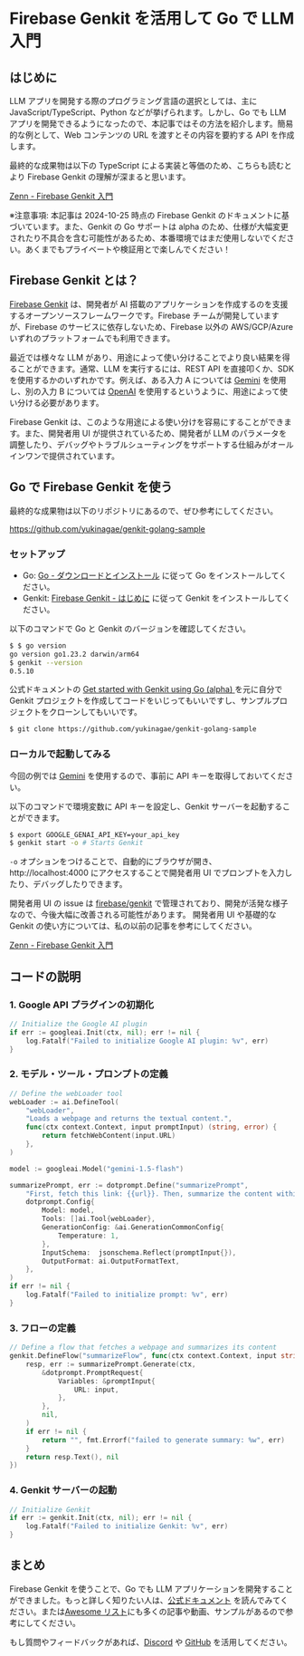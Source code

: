 # Firebase Genkit を活用して Go で LLM 入門

## はじめに

LLM アプリを開発する際のプログラミング言語の選択としては、主に JavaScript/TypeScript、Python などが挙げられます。しかし、Go でも LLM アプリを開発できるようになったので、本記事ではその方法を紹介します。簡易的な例として、Web コンテンツの URL を渡すとその内容を要約する API を作成します。

最終的な成果物は以下の TypeScript による実装と等価のため、こちらも読むとより Firebase Genkit の理解が深まると思います。

[Zenn - Firebase Genkit 入門](https://zenn.dev/cureapp/articles/ab5382ce510c8c)

※注意事項: 本記事は 2024-10-25 時点の Firebase Genkit のドキュメントに基づいています。また、Genkit の Go サポートは alpha のため、仕様が大幅変更されたり不具合を含む可能性があるため、本番環境ではまだ使用しないでください。あくまでもプライベートや検証用とで楽しんでください！

## Firebase Genkit とは？

[Firebase Genkit](https://firebase.google.com/docs/genkit) は、開発者が AI 搭載のアプリケーションを作成するのを支援するオープンソースフレームワークです。Firebase チームが開発していますが、Firebase のサービスに依存しないため、Firebase 以外の AWS/GCP/Azure いずれのプラットフォームでも利用できます。

最近では様々な LLM があり、用途によって使い分けることでより良い結果を得ることができます。通常、LLM を実行するには、REST API を直接叩くか、SDK を使用するかのいずれかです。例えば、ある入力 A については [Gemini](https://ai.google.dev/) を使用し、別の入力 B については [OpenAI](https://openai.com/api/) を使用するというように、用途によって使い分ける必要があります。

Firebase Genkit は、このような用途による使い分けを容易にすることができます。また、開発者用 UI が提供されているため、開発者が LLM のパラメータを調整したり、デバッグやトラブルシューティングをサポートする仕組みがオールインワンで提供されています。

## Go で Firebase Genkit を使う

最終的な成果物は以下のリポジトリにあるので、ぜひ参考にしてください。

https://github.com/yukinagae/genkit-golang-sample

### セットアップ

- Go: [Go - ダウンロードとインストール](https://go.dev/doc/install) に従って Go をインストールしてください。
- Genkit: [Firebase Genkit - はじめに](https://firebase.google.com/docs/genkit-go/get-started-go) に従って Genkit をインストールしてください。

以下のコマンドで Go と Genkit のバージョンを確認してください。

```bash
$ $ go version
go version go1.23.2 darwin/arm64
$ genkit --version
0.5.10
```

公式ドキュメントの [Get started with Genkit using Go (alpha) ](https://firebase.google.com/docs/genkit-go/get-started-go) を元に自分で Genkit プロジェクトを作成してコードをいじってもいいですし、サンプルプロジェクトをクローンしてもいいです。

```bash
$ git clone https://github.com/yukinagae/genkit-golang-sample
```

### ローカルで起動してみる

今回の例では [Gemini](https://ai.google.dev/) を使用するので、事前に API キーを取得しておいてください。

以下のコマンドで環境変数に API キーを設定し、Genkit サーバーを起動することができます。

```bash
$ export GOOGLE_GENAI_API_KEY=your_api_key
$ genkit start -o # Starts Genkit
```

`-o` オプションをつけることで、自動的にブラウザが開き、http://localhost:4000 にアクセスすることで開発者用 UI でプロンプトを入力したり、デバッグしたりできます。

開発者用 UI の issue は [firebase/genkit](https://github.com/firebase/genkit) で管理されており、開発が活発な様子なので、今後大幅に改善される可能性があります。
開発者用 UI や基礎的な Genkit の使い方については、私の以前の記事を参考にしてください。

[Zenn - Firebase Genkit 入門](https://zenn.dev/cureapp/articles/ab5382ce510c8c)

## コードの説明

### 1. Google API プラグインの初期化

```go
// Initialize the Google AI plugin
if err := googleai.Init(ctx, nil); err != nil {
	log.Fatalf("Failed to initialize Google AI plugin: %v", err)
}
```

### 2. モデル・ツール・プロンプトの定義

```go
// Define the webLoader tool
webLoader := ai.DefineTool(
	"webLoader",
	"Loads a webpage and returns the textual content.",
	func(ctx context.Context, input promptInput) (string, error) {
		return fetchWebContent(input.URL)
	},
)

model := googleai.Model("gemini-1.5-flash")

summarizePrompt, err := dotprompt.Define("summarizePrompt",
	"First, fetch this link: {{url}}. Then, summarize the content within 20 words.",
	dotprompt.Config{
		Model: model,
		Tools: []ai.Tool{webLoader},
		GenerationConfig: &ai.GenerationCommonConfig{
			Temperature: 1,
		},
		InputSchema:  jsonschema.Reflect(promptInput{}),
		OutputFormat: ai.OutputFormatText,
	},
)
if err != nil {
	log.Fatalf("Failed to initialize prompt: %v", err)
}
```

### 3. フローの定義

```go
// Define a flow that fetches a webpage and summarizes its content
genkit.DefineFlow("summarizeFlow", func(ctx context.Context, input string) (string, error) {
	resp, err := summarizePrompt.Generate(ctx,
		&dotprompt.PromptRequest{
			Variables: &promptInput{
				URL: input,
			},
		},
		nil,
	)
	if err != nil {
		return "", fmt.Errorf("failed to generate summary: %w", err)
	}
	return resp.Text(), nil
})
```

### 4. Genkit サーバーの起動

```go
// Initialize Genkit
if err := genkit.Init(ctx, nil); err != nil {
	log.Fatalf("Failed to initialize Genkit: %v", err)
}
```

## まとめ

Firebase Genkit を使うことで、Go でも LLM アプリケーションを開発することができました。もっと詳しく知りたい人は、[公式ドキュメント](https://firebase.google.com/docs/genkit-go/get-started-go) を読んでみてください。または[Awesome リスト](https://github.com/xavidop/awesome-firebase-genkit)にも多くの記事や動画、サンプルがあるので参考にしてください。

もし質問やフィードバックがあれば、[Discord](https://discord.gg/qXt5zzQKpc) や [GitHub](https://github.com/firebase/genkit/issues) を活用してください。
